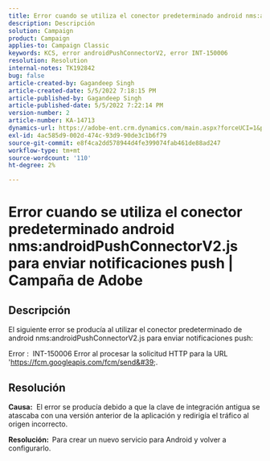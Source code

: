 ```yaml
---
title: Error cuando se utiliza el conector predeterminado android nms:androidPushConnectorV2.js para enviar notificaciones push | Campaña de Adobe
description: Descripción
solution: Campaign
product: Campaign
applies-to: Campaign Classic
keywords: KCS, error androidPushConnectorV2, error INT-150006
resolution: Resolution
internal-notes: TK192842
bug: false
article-created-by: Gagandeep Singh
article-created-date: 5/5/2022 7:18:15 PM
article-published-by: Gagandeep Singh
article-published-date: 5/5/2022 7:22:14 PM
version-number: 2
article-number: KA-14713
dynamics-url: https://adobe-ent.crm.dynamics.com/main.aspx?forceUCI=1&pagetype=entityrecord&etn=knowledgearticle&id=6036cf1a-a8cc-ec11-a7b5-6045bd00dd66
exl-id: 4ac585d9-002d-474c-93d9-90de3c1b6f79
source-git-commit: e8f4ca2dd578944d4fe399074fab461de88ad247
workflow-type: tm+mt
source-wordcount: '110'
ht-degree: 2%

---
```


# Error cuando se utiliza el conector predeterminado android nms:androidPushConnectorV2.js para enviar notificaciones push | Campaña de Adobe

## Descripción




El siguiente error se producía al utilizar el conector predeterminado de android nms:androidPushConnectorV2.js para enviar notificaciones push:

Error :  INT-150006 Error al procesar la solicitud HTTP para la URL &#39;https://fcm.googleapis.com/fcm/send&#39;.


## Resolución


<b>Causa:</b>  El error se producía debido a que la clave de integración antigua se atascaba con una versión anterior de la aplicación y redirigía el tráfico al origen incorrecto.

<b>Resolución:  </b>Para crear un nuevo servicio para Android y volver a configurarlo.
